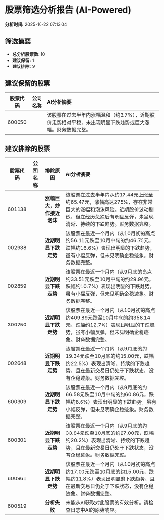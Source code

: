 # 股票筛选分析报告 (AI-Powered)

**分析时间:** 2025-10-22 07:13:04

## 筛选摘要

- **总分析股票数:** 10
- **建议保留:** 1
- **建议排除:** 9

## 建议保留的股票

| 股票代码 | 公司名称 | AI分析摘要 |
|:---:|:---:|:---|
| 600050 |  | 该股票在过去半年内涨幅温和（约3.7%），近期股价走势相对平稳，未出现明显下跌趋势或巨大涨幅。财务数据完整。 |

## 建议排除的股票

| 股票代码 | 公司名称 | 排除原因 | AI分析摘要 |
|:---:|:---:|:---:|:---|
| 601138 |  | **涨幅巨大，炒作接近泡沫** | 该股票在过去半年内从约17.44元上涨至约65.47元，涨幅高达275%，存在非常巨大的涨幅和泡沫风险。近期股价波动剧烈，但在经历急跌后有明显反弹，未呈现清晰、持续的下跌趋势。财务数据完整。 |
| 002938 |  | **近期明显下跌走势** | 该股票在最近一个月内（从10月初的高点约56.11元跌至10月中旬的约46.75元，跌幅约16.6%）表现出明显的下跌趋势，虽有小幅反弹，但未见明确企稳迹象。财务数据完整。 |
| 002859 |  | **近期明显下跌走势** | 该股票在最近一个月内（从9月底的高点约33.51元跌至10月中旬的约29.96元，跌幅约10.7%）表现出明显的下跌趋势，虽有小幅反弹，但未见明确企稳迹象。财务数据完整。 |
| 300750 |  | **近期明显下跌走势** | 该股票在最近一个月内（从10月初的高点约409.89元跌至10月中旬的约358.14元，跌幅约12.7%）表现出明显的下跌趋势，虽有小幅反弹，但未见明确企稳迹象。财务数据完整。 |
| 002648 |  | **近期明显下跌走势** | 该股票在最近一个月内（从9月底的约19.34元跌至10月底的约15.00元，跌幅约22.5%）表现出清晰、持续的下跌趋势，且在最新交易日仍处于下跌状态，没有企稳迹象。财务数据完整。 |
| 600309 |  | **近期明显下跌走势** | 该股票在最近一个月内（从9月底的约66.58元跌至10月中旬的约60.86元，跌幅约8.6%）表现出明显的下跌趋势，虽有小幅反弹，但未见明确企稳迹象。财务数据完整。 |
| 600301 |  | **近期明显下跌走势** | 该股票在最近一个月内（从9月底的约33.84元跌至10月底的约27.00元，跌幅约20.2%）表现出清晰、持续的下跌趋势，且在最新交易日仍处于下跌状态，没有企稳迹象。财务数据完整。 |
| 600961 |  | **近期明显下跌走势** | 该股票在最近一个月内（从10月初的高点约17.00元跌至10月底的约15.00元，跌幅约11.8%）表现出明显的下跌趋势，且在最新交易日仍处于下跌状态，没有企稳迹象。财务数据完整。 |
| 600519 |  | **分析失败** | 未能从AI获取对此股票的有效分析。请检查日志中AI的原始响应。 |
